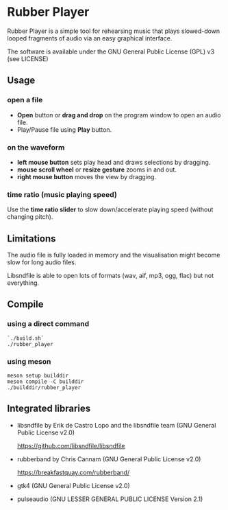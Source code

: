 # Rubber Player

Rubber Player is a simple tool for rehearsing music that plays slowed-down looped fragments of audio via an easy graphical interface.

The software is available under the GNU General Public License (GPL) v3 (see LICENSE)

## Usage

### open a file

- **Open** button or **drag and drop** on the program window to open an audio file.
- Play/Pause file using **Play** button.

### on the waveform

- **left mouse button** sets play head and draws selections by dragging. 
- **mouse scroll wheel** or **resize gesture** zooms in and out.
- **right mouse button** moves the view by dragging.

### time ratio (music playing speed)

Use the **time ratio slider** to slow down/accelerate playing speed (without changing pitch).

## Limitations

The audio file is fully loaded in memory and the visualisation might become slow for long audio files.

Libsndfile is able to open lots of formats (wav, aif, mp3, ogg, flac) but not everything.

## Compile

### using a direct command

    `./build.sh`
    ./rubber_player

### using meson

    meson setup builddir
    meson compile -C builddir    
    ./builddir/rubber_player

## Integrated libraries

- libsndfile by Erik de Castro Lopo and the libsndfile team (GNU General Public License v2.0)

    https://github.com/libsndfile/libsndfile

- rubberband by Chris Cannam (GNU General Public License v2.0)

    https://breakfastquay.com/rubberband/

- gtk4 (GNU General Public License v2.0)
- pulseaudio (GNU LESSER GENERAL PUBLIC LICENSE Version 2.1)